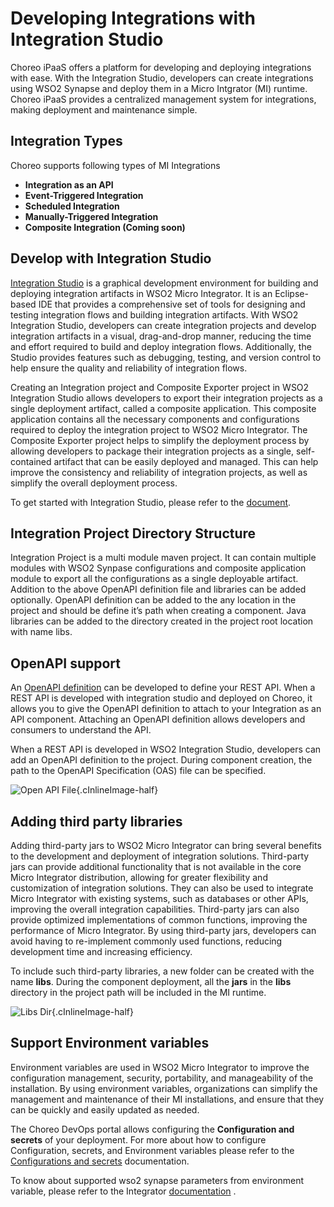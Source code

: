 # Developing Integrations with Integration Studio

Choreo iPaaS offers a platform for developing and deploying integrations with ease. With the Integration Studio,
developers can create integrations using WSO2 Synapse and deploy them in a Micro Intgrator (MI) runtime. Choreo iPaaS
provides a centralized management system for integrations, making deployment and maintenance simple.

## Integration Types

Choreo supports following types of MI Integrations

- __Integration as an API__
- __Event-Triggered Integration__
- __Scheduled Integration__
- __Manually-Triggered Integration__
- __Composite Integration (Coming soon)__

## Develop with Integration Studio

[Integration Studio](https://wso2.com/integration/integration-studio/) is a graphical development environment for
building and deploying integration artifacts in WSO2 Micro Integrator. It is an Eclipse-based IDE that provides a
comprehensive set of tools for designing and testing integration flows and building integration artifacts. With WSO2
Integration Studio, developers can create integration projects and develop integration artifacts in a visual,
drag-and-drop manner, reducing the time and effort required to build and deploy integration flows. Additionally, the
Studio provides features such as debugging, testing, and version control to help ensure the quality and reliability of
integration flows.

Creating an Integration project and Composite Exporter project in WSO2 Integration Studio allows developers to export
their integration projects as a single deployment artifact, called a composite application. This composite application
contains all the necessary components and configurations required to deploy the integration project to WSO2 Micro
Integrator. The Composite Exporter project helps to simplify the deployment process by allowing developers to package
their integration projects as a single, self-contained artifact that can be easily deployed and managed. This can help
improve the consistency and reliability of integration projects, as well as simplify the overall deployment process.

To get started with Integration Studio, please refer to
the [document](https://apim.docs.wso2.com/en/latest/integrate/develop/intro-integration-development/).

## Integration Project Directory Structure

Integration Project is a multi module maven project. It can contain multiple modules with WSO2 Synpase configurations
and composite application module to export all the configurations as a single deployable artifact.
Addition to the above OpenAPI definition file and libraries can be added optionally. OpenAPI definition can be added to
the any location in the project and should be define it’s path when creating a component. Java libraries can be added to
the directory created in the project root location with name libs.

## OpenAPI support

An [OpenAPI definition](https://spec.openapis.org/oas/v3.1.0#openapi-specification) can be developed to define your REST
API. When a REST API is developed with integration studio and deployed on Choreo, it allows you to give the OpenAPI
definition to attach to your Integration as an API component. Attaching an OpenAPI definition allows developers and
consumers to understand the API.

When a REST API is developed in WSO2 Integration Studio, developers can add an OpenAPI definition to the project. During
component creation, the path to the OpenAPI Specification (OAS) file can be specified.

![Open API File](/assets/img/ipaas/integration-studio/openapi_file.png){.cInlineImage-half}

## Adding third party libraries

Adding third-party jars to WSO2 Micro Integrator can bring several benefits to the development and deployment of
integration solutions. Third-party jars can provide additional functionality that is not available in the core Micro
Integrator distribution, allowing for greater flexibility and customization of integration solutions. They can also be
used to integrate Micro Integrator with existing systems, such as databases or other APIs, improving the overall
integration capabilities. Third-party jars can also provide optimized implementations of common functions, improving the
performance of Micro Integrator. By using third-party jars, developers can avoid having to re-implement commonly used
functions, reducing development time and increasing efficiency.

To include such third-party libraries, a new folder can be created with the name __libs__. During the component
deployment, all the __jars__ in the __libs__ directory in the project path will be included in the MI runtime.

![Libs Dir](/assets/img/ipaas/integration-studio/libs_dir.png){.cInlineImage-half}

## Support Environment variables

Environment variables are used in WSO2 Micro Integrator to improve the configuration management, security, portability,
and manageability of the installation. By using environment variables, organizations can simplify the management and
maintenance of their MI installations, and ensure that they can be quickly and easily updated as needed.

The Choreo DevOps portal allows configuring the __Configuration and secrets__ of your deployment. For more about how to
configure Configuration, secrets, and Environment variables please refer to
the [Configurations and secrets](/devops/devops-portal/#configurations-and-secrets) documentation.

To know about supported wso2 synapse parameters from environment variable, please refer to the
Integrator [documentation](https://apim.docs.wso2.com/en/latest/integrate/develop/injecting-parameters/#supported-parameters)
.